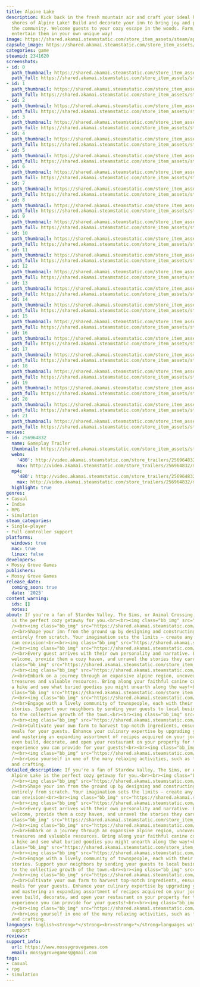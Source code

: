 ```yaml
---
title: Alpine Lake
description: Kick back in the fresh mountain air and craft your ideal haven on the
  shores of Alpine Lake! Build and decorate your inn to bring joy and prosperity to
  the community. Welcome guests to your cozy escape in the woods. Farm, cook, and
  entertain them in your own unique way!
image: https://shared.akamai.steamstatic.com/store_item_assets/steam/apps/2341620/header.jpg?t=1723718121
capsule_image: https://shared.akamai.steamstatic.com/store_item_assets/steam/apps/2341620/capsule_231x87.jpg?t=1723718121
categories: game
steamid: 2341620
screenshots:
- id: 0
  path_thumbnail: https://shared.akamai.steamstatic.com/store_item_assets/steam/apps/2341620/ss_19440d5d2470163dab7ea4096af0cf1b7a87afe3.600x338.jpg?t=1723718121
  path_full: https://shared.akamai.steamstatic.com/store_item_assets/steam/apps/2341620/ss_19440d5d2470163dab7ea4096af0cf1b7a87afe3.1920x1080.jpg?t=1723718121
- id: 1
  path_thumbnail: https://shared.akamai.steamstatic.com/store_item_assets/steam/apps/2341620/ss_844a1dc79722a1900c297cae1052f5687e93c2f2.600x338.jpg?t=1723718121
  path_full: https://shared.akamai.steamstatic.com/store_item_assets/steam/apps/2341620/ss_844a1dc79722a1900c297cae1052f5687e93c2f2.1920x1080.jpg?t=1723718121
- id: 2
  path_thumbnail: https://shared.akamai.steamstatic.com/store_item_assets/steam/apps/2341620/ss_da8948cf7ddf54ea3d62f54fd0d630d7df958536.600x338.jpg?t=1723718121
  path_full: https://shared.akamai.steamstatic.com/store_item_assets/steam/apps/2341620/ss_da8948cf7ddf54ea3d62f54fd0d630d7df958536.1920x1080.jpg?t=1723718121
- id: 3
  path_thumbnail: https://shared.akamai.steamstatic.com/store_item_assets/steam/apps/2341620/ss_4c2aea70935df8b861cc547c42c665da0610a3e1.600x338.jpg?t=1723718121
  path_full: https://shared.akamai.steamstatic.com/store_item_assets/steam/apps/2341620/ss_4c2aea70935df8b861cc547c42c665da0610a3e1.1920x1080.jpg?t=1723718121
- id: 4
  path_thumbnail: https://shared.akamai.steamstatic.com/store_item_assets/steam/apps/2341620/ss_f8a37af6e9a9a664d9b51495d3bc5d7f717e1dde.600x338.jpg?t=1723718121
  path_full: https://shared.akamai.steamstatic.com/store_item_assets/steam/apps/2341620/ss_f8a37af6e9a9a664d9b51495d3bc5d7f717e1dde.1920x1080.jpg?t=1723718121
- id: 5
  path_thumbnail: https://shared.akamai.steamstatic.com/store_item_assets/steam/apps/2341620/ss_f90883f41a02634d3dfb0553487b2be2854740c6.600x338.jpg?t=1723718121
  path_full: https://shared.akamai.steamstatic.com/store_item_assets/steam/apps/2341620/ss_f90883f41a02634d3dfb0553487b2be2854740c6.1920x1080.jpg?t=1723718121
- id: 6
  path_thumbnail: https://shared.akamai.steamstatic.com/store_item_assets/steam/apps/2341620/ss_cc9ba4bd8dddc0f5ce673af94c2793aea9e0c4a5.600x338.jpg?t=1723718121
  path_full: https://shared.akamai.steamstatic.com/store_item_assets/steam/apps/2341620/ss_cc9ba4bd8dddc0f5ce673af94c2793aea9e0c4a5.1920x1080.jpg?t=1723718121
- id: 7
  path_thumbnail: https://shared.akamai.steamstatic.com/store_item_assets/steam/apps/2341620/ss_d696d7df8ac13861516ca51c0a9e0118010f1469.600x338.jpg?t=1723718121
  path_full: https://shared.akamai.steamstatic.com/store_item_assets/steam/apps/2341620/ss_d696d7df8ac13861516ca51c0a9e0118010f1469.1920x1080.jpg?t=1723718121
- id: 8
  path_thumbnail: https://shared.akamai.steamstatic.com/store_item_assets/steam/apps/2341620/ss_092229efc501775b0683f2025ee7ead5366a58e6.600x338.jpg?t=1723718121
  path_full: https://shared.akamai.steamstatic.com/store_item_assets/steam/apps/2341620/ss_092229efc501775b0683f2025ee7ead5366a58e6.1920x1080.jpg?t=1723718121
- id: 9
  path_thumbnail: https://shared.akamai.steamstatic.com/store_item_assets/steam/apps/2341620/ss_7ecabff8cbd4feac820fe85fbeae225fca297bf0.600x338.jpg?t=1723718121
  path_full: https://shared.akamai.steamstatic.com/store_item_assets/steam/apps/2341620/ss_7ecabff8cbd4feac820fe85fbeae225fca297bf0.1920x1080.jpg?t=1723718121
- id: 10
  path_thumbnail: https://shared.akamai.steamstatic.com/store_item_assets/steam/apps/2341620/ss_01fc229e4443bd67f30758e5d1d4803025e90e1b.600x338.jpg?t=1723718121
  path_full: https://shared.akamai.steamstatic.com/store_item_assets/steam/apps/2341620/ss_01fc229e4443bd67f30758e5d1d4803025e90e1b.1920x1080.jpg?t=1723718121
- id: 11
  path_thumbnail: https://shared.akamai.steamstatic.com/store_item_assets/steam/apps/2341620/ss_6356c6482f18662300b91ccd98e5128fce01959a.600x338.jpg?t=1723718121
  path_full: https://shared.akamai.steamstatic.com/store_item_assets/steam/apps/2341620/ss_6356c6482f18662300b91ccd98e5128fce01959a.1920x1080.jpg?t=1723718121
- id: 12
  path_thumbnail: https://shared.akamai.steamstatic.com/store_item_assets/steam/apps/2341620/ss_bf1cb0a56233dd2c60079d00c766cfa083652b18.600x338.jpg?t=1723718121
  path_full: https://shared.akamai.steamstatic.com/store_item_assets/steam/apps/2341620/ss_bf1cb0a56233dd2c60079d00c766cfa083652b18.1920x1080.jpg?t=1723718121
- id: 13
  path_thumbnail: https://shared.akamai.steamstatic.com/store_item_assets/steam/apps/2341620/ss_90b99a03e9b3bb03b46d23979af040fbee8de38c.600x338.jpg?t=1723718121
  path_full: https://shared.akamai.steamstatic.com/store_item_assets/steam/apps/2341620/ss_90b99a03e9b3bb03b46d23979af040fbee8de38c.1920x1080.jpg?t=1723718121
- id: 14
  path_thumbnail: https://shared.akamai.steamstatic.com/store_item_assets/steam/apps/2341620/ss_c15a8dd48fe0a10720102e28be01155e1f0c2ab4.600x338.jpg?t=1723718121
  path_full: https://shared.akamai.steamstatic.com/store_item_assets/steam/apps/2341620/ss_c15a8dd48fe0a10720102e28be01155e1f0c2ab4.1920x1080.jpg?t=1723718121
- id: 15
  path_thumbnail: https://shared.akamai.steamstatic.com/store_item_assets/steam/apps/2341620/ss_a530936d574a5c03b98a939c1bd53e5079082d7c.600x338.jpg?t=1723718121
  path_full: https://shared.akamai.steamstatic.com/store_item_assets/steam/apps/2341620/ss_a530936d574a5c03b98a939c1bd53e5079082d7c.1920x1080.jpg?t=1723718121
- id: 16
  path_thumbnail: https://shared.akamai.steamstatic.com/store_item_assets/steam/apps/2341620/ss_9ae0581939c5a4745a0cac75edaf1b6f68a948d7.600x338.jpg?t=1723718121
  path_full: https://shared.akamai.steamstatic.com/store_item_assets/steam/apps/2341620/ss_9ae0581939c5a4745a0cac75edaf1b6f68a948d7.1920x1080.jpg?t=1723718121
- id: 17
  path_thumbnail: https://shared.akamai.steamstatic.com/store_item_assets/steam/apps/2341620/ss_65cdfb573ec92eba2c9a94c910c49b6b726a92d9.600x338.jpg?t=1723718121
  path_full: https://shared.akamai.steamstatic.com/store_item_assets/steam/apps/2341620/ss_65cdfb573ec92eba2c9a94c910c49b6b726a92d9.1920x1080.jpg?t=1723718121
- id: 18
  path_thumbnail: https://shared.akamai.steamstatic.com/store_item_assets/steam/apps/2341620/ss_64176a63fe1370935c34c413e6bef7202b3817ad.600x338.jpg?t=1723718121
  path_full: https://shared.akamai.steamstatic.com/store_item_assets/steam/apps/2341620/ss_64176a63fe1370935c34c413e6bef7202b3817ad.1920x1080.jpg?t=1723718121
- id: 19
  path_thumbnail: https://shared.akamai.steamstatic.com/store_item_assets/steam/apps/2341620/ss_7ffecce836268e1c3aea0f4ae7b2783aa9c6e124.600x338.jpg?t=1723718121
  path_full: https://shared.akamai.steamstatic.com/store_item_assets/steam/apps/2341620/ss_7ffecce836268e1c3aea0f4ae7b2783aa9c6e124.1920x1080.jpg?t=1723718121
- id: 20
  path_thumbnail: https://shared.akamai.steamstatic.com/store_item_assets/steam/apps/2341620/ss_dd39f71731c6200e7bddf5bc5e1eef8d2883bc1f.600x338.jpg?t=1723718121
  path_full: https://shared.akamai.steamstatic.com/store_item_assets/steam/apps/2341620/ss_dd39f71731c6200e7bddf5bc5e1eef8d2883bc1f.1920x1080.jpg?t=1723718121
- id: 21
  path_thumbnail: https://shared.akamai.steamstatic.com/store_item_assets/steam/apps/2341620/ss_63bf346b7070b7508f577d8dc75e05d20ef34620.600x338.jpg?t=1723718121
  path_full: https://shared.akamai.steamstatic.com/store_item_assets/steam/apps/2341620/ss_63bf346b7070b7508f577d8dc75e05d20ef34620.1920x1080.jpg?t=1723718121
movies:
- id: 256964832
  name: Gameplay Trailer
  thumbnail: https://shared.akamai.steamstatic.com/store_item_assets/steam/apps/256964832/movie.293x165.jpg?t=1708898789
  webm:
    '480': http://video.akamai.steamstatic.com/store_trailers/256964832/movie480_vp9.webm?t=1708898789
    max: http://video.akamai.steamstatic.com/store_trailers/256964832/movie_max_vp9.webm?t=1708898789
  mp4:
    '480': http://video.akamai.steamstatic.com/store_trailers/256964832/movie480.mp4?t=1708898789
    max: http://video.akamai.steamstatic.com/store_trailers/256964832/movie_max.mp4?t=1708898789
  highlight: true
genres:
- Casual
- Indie
- RPG
- Simulation
steam_categories:
- Single-player
- Full controller support
platforms:
  windows: true
  mac: true
  linux: false
developers:
- Mossy Grove Games
publishers:
- Mossy Grove Games
release_date:
  coming_soon: true
  date: '2025'
content_warning:
  ids: []
  notes:
about: If you're a fan of Stardew Valley, The Sims, or Animal Crossing, Alpine Lake
  is the perfect cozy getaway for you.<br><br><img class="bb_img" src="https://shared.akamai.steamstatic.com/store_item_assets/steam/apps/2341620/extras/Category_Title_Graphic_Build.png?t=1723718121"
  /><br><img class="bb_img" src="https://shared.akamai.steamstatic.com/store_item_assets/steam/apps/2341620/extras/Construction_v01.gif?t=1723718121"
  /><br>Shape your inn from the ground up by designing and constructing buildings
  entirely from scratch. Your imagination sets the limits – create any layout you
  can envision!<br><br><img class="bb_img" src="https://shared.akamai.steamstatic.com/store_item_assets/steam/apps/2341620/extras/Category_Title_Graphic_Hospitality.png?t=1723718121"
  /><br><img class="bb_img" src="https://shared.akamai.steamstatic.com/store_item_assets/steam/apps/2341620/extras/Checkin_v01.gif?t=1723718121"
  /><br>Every guest arrives with their own personality and narrative. Extend a warm
  welcome, provide them a cozy haven, and unravel the stories they carry within.<br><br><img
  class="bb_img" src="https://shared.akamai.steamstatic.com/store_item_assets/steam/apps/2341620/extras/Category_Title_Graphic_Explore.png?t=1723718121"
  /><br><img class="bb_img" src="https://shared.akamai.steamstatic.com/store_item_assets/steam/apps/2341620/extras/Dog_v01.gif?t=1723718121"
  /><br>Embark on a journey through an expansive alpine region, uncovering hidden
  treasures and valuable resources. Bring along your faithful canine companion for
  a hike and see what buried goodies you might unearth along the way!<br><br><img
  class="bb_img" src="https://shared.akamai.steamstatic.com/store_item_assets/steam/apps/2341620/extras/Category_Title_Graphic_Help.png?t=1723718121"
  /><br><img class="bb_img" src="https://shared.akamai.steamstatic.com/store_item_assets/steam/apps/2341620/extras/Town_v01.gif?t=1723718121"
  /><br>Engage with a lively community of townspeople, each with their own unique
  stories. Support your neighbors by sending your guests to local businesses, adding
  to the collective growth of the town.<br><br><img class="bb_img" src="https://shared.akamai.steamstatic.com/store_item_assets/steam/apps/2341620/extras/Category_Title_Graphic_Cooking.png?t=1723718121"
  /><br><img class="bb_img" src="https://shared.akamai.steamstatic.com/store_item_assets/steam/apps/2341620/extras/Farming_Gif_v01.gif?t=1723718121"
  /><br>Cultivate your own farm to harvest top-notch ingredients, ensuring delightful
  meals for your guests. Enhance your culinary expertise by upgrading your kitchen
  and mastering an expanding assortment of recipes acquired on your journey! You may
  even build, decorate, and open your restaurant on your property for the best eating
  experience you can provide for your guests!<br><br><img class="bb_img" src="https://shared.akamai.steamstatic.com/store_item_assets/steam/apps/2341620/extras/Category_Title_Graphic_Fishing.png?t=1723718121"
  /><br><img class="bb_img" src="https://shared.akamai.steamstatic.com/store_item_assets/steam/apps/2341620/extras/Fishing_Gif_25fps.gif?t=1723718121"
  /><br>Lose yourself in one of the many relaxing activities, such as fishing, photography,
  and crafting.
detailed_description: If you're a fan of Stardew Valley, The Sims, or Animal Crossing,
  Alpine Lake is the perfect cozy getaway for you.<br><br><img class="bb_img" src="https://shared.akamai.steamstatic.com/store_item_assets/steam/apps/2341620/extras/Category_Title_Graphic_Build.png?t=1723718121"
  /><br><img class="bb_img" src="https://shared.akamai.steamstatic.com/store_item_assets/steam/apps/2341620/extras/Construction_v01.gif?t=1723718121"
  /><br>Shape your inn from the ground up by designing and constructing buildings
  entirely from scratch. Your imagination sets the limits – create any layout you
  can envision!<br><br><img class="bb_img" src="https://shared.akamai.steamstatic.com/store_item_assets/steam/apps/2341620/extras/Category_Title_Graphic_Hospitality.png?t=1723718121"
  /><br><img class="bb_img" src="https://shared.akamai.steamstatic.com/store_item_assets/steam/apps/2341620/extras/Checkin_v01.gif?t=1723718121"
  /><br>Every guest arrives with their own personality and narrative. Extend a warm
  welcome, provide them a cozy haven, and unravel the stories they carry within.<br><br><img
  class="bb_img" src="https://shared.akamai.steamstatic.com/store_item_assets/steam/apps/2341620/extras/Category_Title_Graphic_Explore.png?t=1723718121"
  /><br><img class="bb_img" src="https://shared.akamai.steamstatic.com/store_item_assets/steam/apps/2341620/extras/Dog_v01.gif?t=1723718121"
  /><br>Embark on a journey through an expansive alpine region, uncovering hidden
  treasures and valuable resources. Bring along your faithful canine companion for
  a hike and see what buried goodies you might unearth along the way!<br><br><img
  class="bb_img" src="https://shared.akamai.steamstatic.com/store_item_assets/steam/apps/2341620/extras/Category_Title_Graphic_Help.png?t=1723718121"
  /><br><img class="bb_img" src="https://shared.akamai.steamstatic.com/store_item_assets/steam/apps/2341620/extras/Town_v01.gif?t=1723718121"
  /><br>Engage with a lively community of townspeople, each with their own unique
  stories. Support your neighbors by sending your guests to local businesses, adding
  to the collective growth of the town.<br><br><img class="bb_img" src="https://shared.akamai.steamstatic.com/store_item_assets/steam/apps/2341620/extras/Category_Title_Graphic_Cooking.png?t=1723718121"
  /><br><img class="bb_img" src="https://shared.akamai.steamstatic.com/store_item_assets/steam/apps/2341620/extras/Farming_Gif_v01.gif?t=1723718121"
  /><br>Cultivate your own farm to harvest top-notch ingredients, ensuring delightful
  meals for your guests. Enhance your culinary expertise by upgrading your kitchen
  and mastering an expanding assortment of recipes acquired on your journey! You may
  even build, decorate, and open your restaurant on your property for the best eating
  experience you can provide for your guests!<br><br><img class="bb_img" src="https://shared.akamai.steamstatic.com/store_item_assets/steam/apps/2341620/extras/Category_Title_Graphic_Fishing.png?t=1723718121"
  /><br><img class="bb_img" src="https://shared.akamai.steamstatic.com/store_item_assets/steam/apps/2341620/extras/Fishing_Gif_25fps.gif?t=1723718121"
  /><br>Lose yourself in one of the many relaxing activities, such as fishing, photography,
  and crafting.
languages: English<strong>*</strong><br><strong>*</strong>languages with full audio
  support
reviews:
support_info:
  url: https://www.mossygrovegames.com
  email: mossygrovegames@gmail.com
tags:
- casual
- rpg
- simulation
---
```


